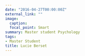 ```yaml
---
date: "2016-04-27T00:00:00Z"
external_link: ""
image:
  caption: 
  focal_point: Smart
summary: Master student Psychology
tags: 
- Master Student
title: Lucie Berset
---
```

